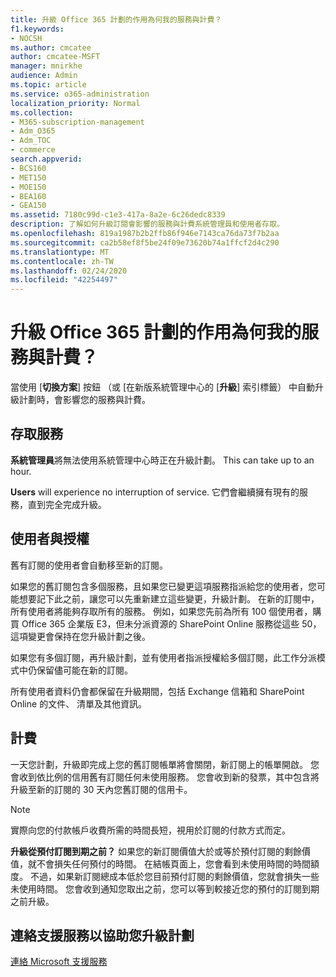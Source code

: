 ```yaml
---
title: 升級 Office 365 計劃的作用為何我的服務與計費？
f1.keywords:
- NOCSH
ms.author: cmcatee
author: cmcatee-MSFT
manager: mnirkhe
audience: Admin
ms.topic: article
ms.service: o365-administration
localization_priority: Normal
ms.collection:
- M365-subscription-management
- Adm_O365
- Adm_TOC
- commerce
search.appverid:
- BCS160
- MET150
- MOE150
- BEA160
- GEA150
ms.assetid: 7180c99d-c1e3-417a-8a2e-6c26dedc8339
description: 了解如何升級訂閱會影響的服務與計費系統管理員和使用者存取。
ms.openlocfilehash: 819a1987b2b2ffb86f946e7143ca76da73f7b2aa
ms.sourcegitcommit: ca2b58ef8f5be24f09e73620b74a1ffcf2d4c290
ms.translationtype: MT
ms.contentlocale: zh-TW
ms.lasthandoff: 02/24/2020
ms.locfileid: "42254497"
---
```

# <a name="what-does-upgrading-office-365-plans-do-to-my-service-and-billing"></a>升級 Office 365 計劃的作用為何我的服務與計費？

當使用 [**切換方案**] 按鈕 （或 [在新版系統管理中心的 [**升級**] 索引標籤） 中自動升級計劃時，會影響您的服務與計費。
  
## <a name="access-to-services"></a>存取服務

 **系統管理員**將無法使用系統管理中心時正在升級計劃。 This can take up to an hour.
  
 **Users** will experience no interruption of service. 它們會繼續擁有現有的服務，直到完全完成升級。
  
## <a name="users-and-licenses"></a>使用者與授權

舊有訂閱的使用者會自動移至新的訂閱。
  
如果您的舊訂閱包含多個服務，且如果您已變更這項服務指派給您的使用者，您可能想要記下此之前，讓您可以先重新建立這些變更，升級計劃。 在新的訂閱中，所有使用者將能夠存取所有的服務。 例如，如果您先前為所有 100 個使用者，購買 Office 365 企業版 E3，但未分派資源的 SharePoint Online 服務從這些 50，這項變更會保持在您升級計劃之後。
  
如果您有多個訂閱，再升級計劃，並有使用者指派授權給多個訂閱，此工作分派模式中仍保留儘可能在新的訂閱。
  
所有使用者資料仍會都保留在升級期間，包括 Exchange 信箱和 SharePoint Online 的文件、 清單及其他資訊。
  
## <a name="billing"></a>計費

一天您計劃，升級即完成上您的舊訂閱帳單將會關閉，新訂閱上的帳單開啟。 您會收到依比例的信用舊有訂閱任何未使用服務。 您會收到新的發票，其中包含將升級至新的訂閱的 30 天內您舊訂閱的信用卡。
  
> [!NOTE]
> 實際向您的付款帳戶收費所需的時間長短，視用於訂閱的付款方式而定。 
  
 **升級從預付訂閱到期之前？** 如果您的新訂閱價值大於或等於預付訂閱的剩餘價值，就不會損失任何預付的時間。 在結帳頁面上，您會看到未使用時間的時間額度。 不過，如果新訂閱總成本低於您目前預付訂閱的剩餘價值，您就會損失一些未使用時間。 您會收到通知您取出之前，您可以等到較接近您的預付的訂閱到期之前升級。
  
## <a name="call-support-to-help-you-upgrade-plans"></a>連絡支援服務以協助您升級計劃

[連絡 Microsoft 支援服務](../../admin/contact-support-for-business-products.md)